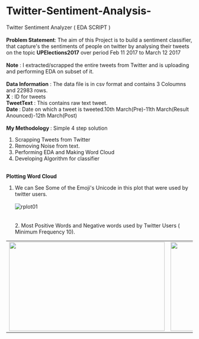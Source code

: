 # Twitter-Sentiment-Analysis-
Twitter Sentiment Analyzer ( EDA SCRIPT ) </br></br>
<b>Problem Statement</b>: The aim of this Project is to build a sentiment classifier, that capture's the sentiments of people on twitter by analysing their tweets on the topic <b>UPElections2017</b> over period Feb 11 2017 to March 12 2017</br></br>
<b>Note</b> : I extracted/scrapped the entire tweets from Twitter and is uploading and performing EDA on subset of it.</br></br>
<b>Data Information</b> : The data file is in csv format and contains 3 Coloumns and 22983 rows.</br>
<b>X</b> : ID for tweets</br>
<b>TweetText</b> : This contains raw text tweet.</br>
<b>Date </b>: Date on which a tweet is tweeted.10th March(Pre)-11th March(Result Anounced)-12th March(Post)</br></br>
<b>My Methodology </b>: Simple 4 step solution
1. Scrapping Tweets from Twitter</br>
2. Removing Noise from text.</br>
3. Performing EDA and Making Word Cloud </br>
4. Developing Algorithm for classifier </br></br>

<b>Plotting Word Cloud</b></br>
1. We can See Some of the Emoji's Unicode in this plot that were used by twitter users.</br></br>
![rplot01](https://cloud.githubusercontent.com/assets/7979139/23967299/97799816-097b-11e7-83d2-e2a2e55cc21d.png)
</br></br></br>2. Most Positive Words and Negative words used by Twitter Users ( Minimum Frequency 10).
<table>
<td>
<img src="https://cloud.githubusercontent.com/assets/7979139/24580010/5741f2e2-171e-11e7-8a9c-88b7cea437c9.png" width="420" height="240" />
</td>
<td>
<img src="https://cloud.githubusercontent.com/assets/7979139/24580003/4b2ed6fa-171e-11e7-917c-11c6a85400c8.png" width="420" height="240" />
</td>
</table>

